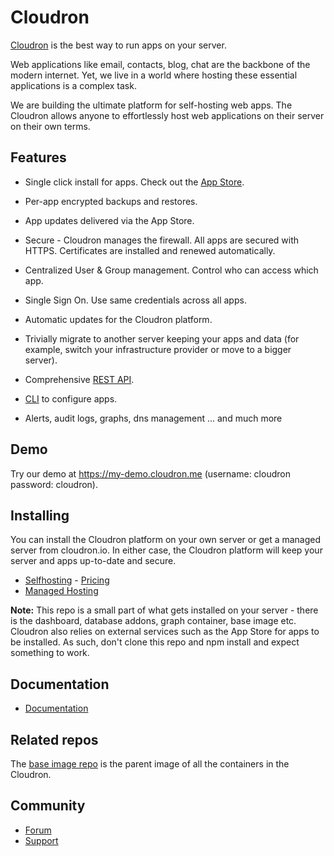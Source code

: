 # Cloudron

[Cloudron](https://cloudron.io) is the best way to run apps on your server.

Web applications like email, contacts, blog, chat are the backbone of the modern
internet. Yet, we live in a world where hosting these essential applications is
a complex task.

We are building the ultimate platform for self-hosting web apps. The Cloudron allows
anyone to effortlessly host web applications on their server on their own terms.

## Features

* Single click install for apps. Check out the [App Store](https://cloudron.io/appstore.html).

* Per-app encrypted backups and restores.

* App updates delivered via the App Store.

* Secure - Cloudron manages the firewall. All apps are secured with HTTPS. Certificates are
  installed and renewed automatically.

* Centralized User & Group management. Control who can access which app.

* Single Sign On. Use same credentials across all apps.

* Automatic updates for the Cloudron platform.

* Trivially migrate to another server keeping your apps and data (for example, switch your
  infrastructure provider or move to a bigger server).

* Comprehensive [REST API](https://cloudron.io/documentation/developer/api/).

* [CLI](https://cloudron.io/documentation/cli/) to configure apps.

* Alerts, audit logs, graphs, dns management ... and much more

## Demo

Try our demo at https://my-demo.cloudron.me (username: cloudron password: cloudron).

## Installing

You can install the Cloudron platform on your own server or get a managed server
from cloudron.io. In either case, the Cloudron platform will keep your server and
apps up-to-date and secure.

* [Selfhosting](https://cloudron.io/documentation/installation/) - [Pricing](https://cloudron.io/pricing.html)
* [Managed Hosting](https://cloudron.io/managed.html)

**Note:** This repo is a small part of what gets installed on your server - there is
the dashboard, database addons, graph container, base image etc. Cloudron also relies
on external services such as the App Store for apps to be installed. As such, don't
clone this repo and npm install and expect something to work.

## Documentation

* [Documentation](https://cloudron.io/documentation/)

## Related repos

The [base image repo](https://git.cloudron.io/cloudron/docker-base-image) is the parent image of all
the containers in the Cloudron.

## Community

* [Forum](https://forum.cloudron.io/)
* [Support](mailto:support@cloudron.io)

